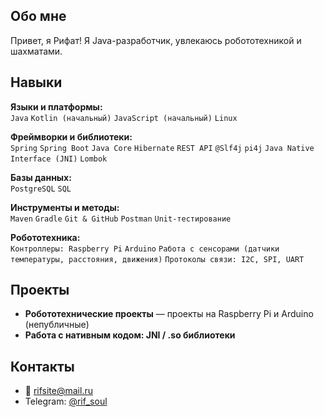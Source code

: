 ## Обо мне
Привет, я Рифат!
Я Java-разработчик, увлекаюсь робототехникой и шахматами.  

## Навыки

**Языки и платформы:**  
`Java` `Kotlin (начальный)` `JavaScript (начальный)` `Linux`

**Фреймворки и библиотеки:**  
`Spring` `Spring Boot`  `Java Core` `Hibernate` `REST API` `@Slf4j` `pi4j` `Java Native Interface (JNI)` `Lombok`

**Базы данных:**  
`PostgreSQL` `SQL`

**Инструменты и методы:**  
`Maven` `Gradle` `Git & GitHub` `Postman` `Unit-тестирование`

**Робототехника:**  
`Контроллеры: Raspberry Pi` `Arduino` 
`Работа с сенсорами (датчики температуры, расстояния, движения)`
`Протоколы связи: I2C, SPI, UART`

## Проекты
- **Робототехнические проекты** — проекты на Raspberry Pi и Arduino (непубличные)
- **Работа с нативным кодом: JNI / .so библиотеки**

## Контакты
- 📧 rifsite@mail.ru  
- Telegram: [@rif_soul](https://t.me/rif_soul)
